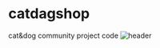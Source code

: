 # catdagshop
cat&amp;dog community project code
![header](https://capsule-render.vercel.app/api?type=wave&color=auto&height=300&section=header&text=CATDOG%20COMMUNITY&desc=CATDog%20Shoppingmall%20page&fontSize=60&descSiza=40&fontAlignY=30&descAlignY=50)
